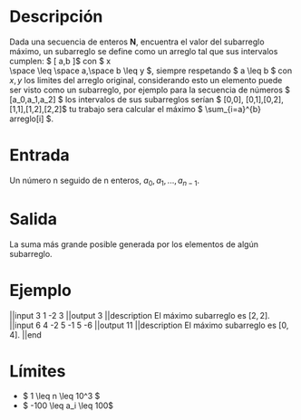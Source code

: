 # Descripción 

Dada una secuencia de enteros **N**, encuentra el valor del subarreglo máximo, un subarreglo se define como un arreglo tal que sus intervalos cumplen: $ \[ a,b \]$ con $ x  
\space \leq \space a,\space b \leq y $, siempre respetando $ a \leq b $ con $x,y$ los limites del arreglo original, considerando esto un elemento puede ser visto como un subarreglo, por ejemplo para la secuencia de números $ [a_0,a_1,a_2] $ los intervalos de sus subarreglos serían $ [0,0], [0,1],[0,2]$,$[1,1],[1,2],[2,2]$ tu trabajo sera calcular el máximo $  \sum_{i=a}^\{b} arreglo[i] $.

# Entrada

Un número n seguido de n enteros, $a_0, a_1,...,a_{n-1}$.

# Salida

La suma más grande posible generada por los elementos de algún subarreglo.

# Ejemplo

||input
3
1 -2 3
||output
3
||description
El máximo subarreglo es $[2,2]$.
||input
6
4 -2 5 -1 5 -6
||output
11
||description
El máximo subarreglo es $[0,4]$.
||end

# Límites

* $ 1 \leq n \leq 10^3  $
* $ -100 \leq a_i \leq 100$